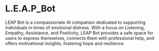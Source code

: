 # L.E.A.P_Bot
LEAP Bot is a compassionate AI companion dedicated to supporting individuals in times of emotional distress. With a focus on Listening, Empathy, Assistance, and Positivity, LEAP Bot provides a safe space for users to express themselves, connects them with professional help, and offers motivational insights, fostering hope and resilience.
